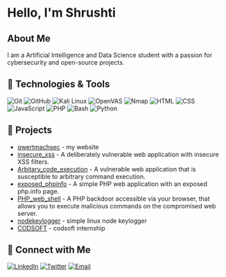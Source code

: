 # Hello, I'm Shrushti 

## About Me
I am a Artificial Intelligence and Data Science student with a passion for cybersecurity and open-source projects.

## 🔧 Technologies & Tools
![Git](https://img.shields.io/badge/Git-F05032?style=flat-square&logo=git&logoColor=white)
![GitHub](https://img.shields.io/badge/GitHub-181717?style=flat-square&logo=github&logoColor=white)
![Kali Linux](https://img.shields.io/badge/Kali_Linux-557C94?style=flat-square&logo=kalilinux&logoColor=white)
![OpenVAS](https://img.shields.io/badge/OpenVAS-009639?style=flat-square&logo=openvas&logoColor=white)
![Nmap](https://img.shields.io/badge/Nmap-7C7C7C?style=flat-square&logo=nmap&logoColor=white)
![HTML](https://img.shields.io/badge/HTML-E34F26?style=flat-square&logo=html5&logoColor=white)
![CSS](https://img.shields.io/badge/CSS-1572B6?style=flat-square&logo=css3&logoColor=white)
![JavaScript](https://img.shields.io/badge/JavaScript-F7DF1C?style=flat-square&logo=javascript&logoColor=black)
![PHP](https://img.shields.io/badge/PHP-777BB4?style=flat-square&logo=php&logoColor=white)
![Bash](https://img.shields.io/badge/Bash-4EAA25?style=flat-square&logo=gnubash&logoColor=white)
![Python](https://img.shields.io/badge/Python-3776AB?style=flat-square&logo=python&logoColor=white)

## 🚀 Projects
- [qwertmachsec](https://github.com/shrush7/qwertmachsec) - my website
- [insecure_xss](https://github.com/shrush7/insecure_xss) - A deliberately vulnerable web application with insecure XSS filters.
- [Arbitary_code_execution](https://github.com/shrush7/Arbitary_code_execution) - A vulnerable web application that is susceptible to arbitrary command execution.
- [exposed_phpinfo](https://github.com/shrush7/exposed_phpinfo) - A simple PHP web application with an exposed php.info page.
- [PHP_web_shell](https://github.com/shrush7/PHP_web_shell) - A PHP backdoor accessible via your browser, that allows you to execute malicious commands on the compromised web server.
- [nodekeylogger](https://github.com/shrush7/nodekeylogger) - simple linux node keylogger
- [CODSOFT](https://github.com/shrush7/CODSOFT) - codsoft internship

## 💬 Connect with Me
[![LinkedIn](https://img.shields.io/badge/LinkedIn-blue?style=flat-square&logo=linkedin&logoColor=white)](https://www.linkedin.com/in/shrushpatil1153)
[![Twitter](https://img.shields.io/badge/Twitter-blue?style=flat-square&logo=twitter&logoColor=white)](https://twitter.com/shrushpatil)
[![Email](https://img.shields.io/badge/Email-email?style=flat-square&logo=gmail&logoColor=white)](mailto:shrushpatil111@gmail.com)
